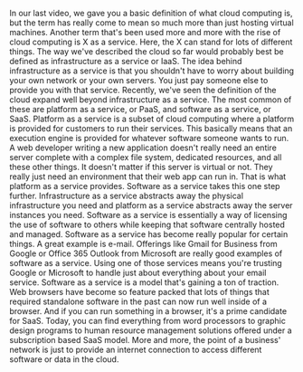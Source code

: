 In our last video, we gave you a basic definition of what cloud computing is, but the term has really come to mean so much more than just hosting virtual machines. Another term that's been used more and more with the rise of cloud computing is X as a service. Here, the X can stand for lots of different things. The way we've described the cloud so far would probably best be defined as infrastructure as a service or IaaS. The idea behind infrastructure as a service is that you shouldn't have to worry about building your own network or your own servers. You just pay someone else to provide you with that service. Recently, we've seen the definition of the cloud expand well beyond infrastructure as a service. The most common of these are platform as a service, or PaaS, and software as a service, or SaaS. Platform as a service is a subset of cloud computing where a platform is provided for customers to run their services. This basically means that an execution engine is provided for whatever software someone wants to run. A web developer writing a new application doesn't really need an entire server complete with a complex file system, dedicated resources, and all these other things. It doesn't matter if this server is virtual or not. They really just need an environment that their web app can run in. That is what platform as a service provides. Software as a service takes this one step further. Infrastructure as a service abstracts away the physical infrastructure you need and platform as a service abstracts away the server instances you need. Software as a service is essentially a way of licensing the use of software to others while keeping that software centrally hosted and managed. Software as a service has become really popular for certain things. A great example is e-mail. Offerings like Gmail for Business from Google or Office 365 Outlook from Microsoft are really good examples of software as a service. Using one of those services means you're trusting Google or Microsoft to handle just about everything about your email service. Software as a service is a model that's gaining a ton of traction. Web browsers have become so feature packed that lots of things that required standalone software in the past can now run well inside of a browser. And if you can run something in a browser, it's a prime candidate for SaaS. Today, you can find everything from word processors to graphic design programs to human resource management solutions offered under a subscription based SaaS model. More and more, the point of a business' network is just to provide an internet connection to access different software or data in the cloud.
